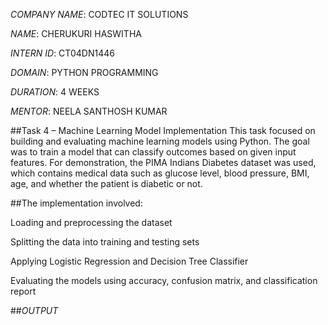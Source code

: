 *COMPANY NAME*: CODTEC IT SOLUTIONS

*NAME*: CHERUKURI HASWITHA

*INTERN ID*: CT04DN1446

*DOMAIN*: PYTHON PROGRAMMING

*DURATION*: 4 WEEKS

*MENTOR*: NEELA SANTHOSH KUMAR

##Task 4 – Machine Learning Model Implementation
This task focused on building and evaluating machine learning models using Python. The goal was to train a model that can classify outcomes based on given input features. For demonstration, the PIMA Indians Diabetes dataset was used, which contains medical data such as glucose level, blood pressure, BMI, age, and whether the patient is diabetic or not.

##The implementation involved:

Loading and preprocessing the dataset

Splitting the data into training and testing sets

Applying Logistic Regression and Decision Tree Classifier

Evaluating the models using accuracy, confusion matrix, and classification report

##*OUTPUT*


